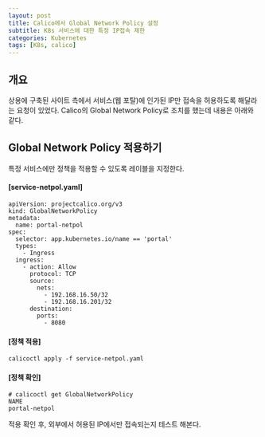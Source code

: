 ```yaml
---
layout: post
title: Calico에서 Global Network Policy 설정
subtitle: K8s 서비스에 대한 특정 IP접속 제한 
categories: Kubernetes
tags: [K8s, calico]
---
```


## 개요
상용에 구축된 사이트 측에서 서비스(웹 포탈)에 인가된 IP만 접속을 허용하도록 해달라는 요청이 있었다. Calico의 Global Network Policy로 조치를 했는데 내용은 아래와 같다.  

##  Global Network Policy 적용하기

특정 서비스에만 정책을 적용할 수 있도록 레이블을 지정한다. 

#### [service-netpol.yaml]
```
apiVersion: projectcalico.org/v3
kind: GlobalNetworkPolicy
metadata:
  name: portal-netpol
spec:
  selector: app.kubernetes.io/name == 'portal'
  types:
    - Ingress
  ingress:
    - action: Allow
      protocol: TCP
      source:
        nets:
          - 192.168.16.50/32
          - 192.168.16.201/32
      destination:
        ports:
          - 8080
```
#### [정책 적용]
```
calicoctl apply -f service-netpol.yaml
```

#### [정책 확인]
```
# calicoctl get GlobalNetworkPolicy
NAME
portal-netpol
 ```
적용 확인 후, 외부에서 허용된 IP에서만 접속되는지 테스트 해본다.


